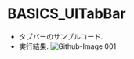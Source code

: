 # BASICS_UITabBar

* タブバーのサンプルコード.
* 実行結果.
![Github-Image 001](https://user-images.githubusercontent.com/27540739/120803426-830ab400-c57e-11eb-9834-f947c20e672f.png)

